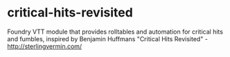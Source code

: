 # critical-hits-revisited
Foundry VTT module that provides rolltables and automation for critical hits and fumbles, inspired by Benjamin Huffmans "Critical Hits Revisited" - http://sterlingvermin.com/
